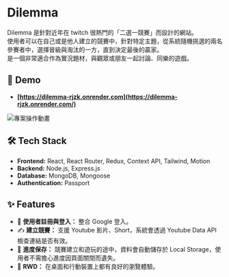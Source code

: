 # Dilemma

Dilemma 是針對近年在 twitch 很熱門的「二選一競賽」而設計的網站。<br>使用者可以在自己或是他人建立的競賽中，針對特定主題，從系統隨機挑選的兩名參賽者中，選擇晉級與淘汰的一方，直到決定最後的贏家。<br>是一個非常適合作為實況題材，與觀眾或朋友一起討論、同樂的遊戲。

## 🚀 Demo

- **[https://dilemma-rjzk.onrender.com](https://dilemma-rjzk.onrender.com/)**

![專案操作動畫](frontend/src/assets/DilemmaDemoGIF.gif)

## 🛠️ Tech Stack

- **Frontend:** React, React Router, Redux, Context API, Tailwind, Motion
- **Backend:** Node.js, Express.js
- **Database:** MongoDB, Mongoose
- **Authentication:** Passport

## ✨ Features

- 🔐 **使用者註冊與登入：** 整合 Google 登入。
- ✍️ **建立競賽：** 支援 Youtube 影片、Short，系統會透過 Youtube Data API 檢查連結是否有效。
- 🔄 **進度保存：** 競賽建立和遊玩的途中，資料會自動儲存於 Local Storage，使用者不需擔心進度因頁面關閉而遺失。
- 📱 **RWD：** 在桌面和行動裝置上都有良好的瀏覽體驗。
